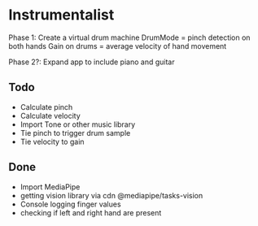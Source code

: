 # Instrumentalist

Phase 1: Create a virtual drum machine
DrumMode = pinch detection on both hands
Gain on drums = average velocity of hand movement

Phase 2?: Expand app to include piano and guitar

## Todo

- Calculate pinch
- Calculate velocity
- Import Tone or other music library
- Tie pinch to trigger drum sample
- Tie velocity to gain

## Done

- Import MediaPipe
- getting vision library via cdn @mediapipe/tasks-vision
- Console logging finger values
- checking if left and right hand are present
